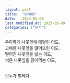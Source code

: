 ```yaml
---
layout: post
title:  "GHWHS"
date:   2023-05-09
last_modified_at: 2023-05-09
categories: ["문학"]
---
```


우아하게 나뭇잎에 매달린 이도,<br/>
고매한 나뭇잎을 떨어뜨린 이도,<br/>
떨어진 나뭇잎을 밟는 이도,<br/>
썩은 나뭇잎을 갉아먹는 이도,<br/><br>

모두가 벌레다.
